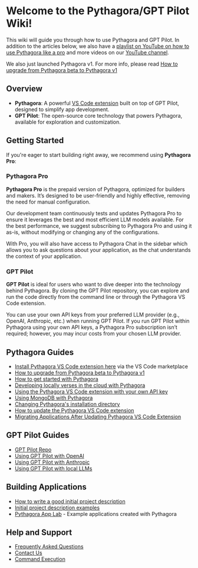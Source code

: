 # Welcome to the Pythagora/GPT Pilot Wiki!

This wiki will guide you through how to use Pythagora and GPT Pilot. In addition to the articles below, we also have a [playlist on YouTube on how to use Pythagora like a pro](https://www.youtube.com/playlist?list=PLbi3WiEeXr2wdppQ575zSLbcORou-Lxd1) and more videos on our [YouTube channel](https://www.youtube.com/@pythagoraa).

We also just launched Pythagora v1. For more info, please read [How to upgrade from Pythagora beta to Pythagora v1](https://github.com/Pythagora-io/gpt-pilot/wiki/How-to-upgrade-from-Pythagora-beta-to-Pythagora-v1)

## Overview

- **Pythagora**: A powerful [VS Code extension](https://marketplace.visualstudio.com/items?itemName=PythagoraTechnologies.pythagora-vs-code) built on top of GPT Pilot, designed to simplify app development.
- **GPT Pilot**: The open-source core technology that powers Pythagora, available for exploration and customization.

## Getting Started

If you're eager to start building right away, we recommend using **Pythagora Pro**:

### Pythagora Pro

**Pythagora Pro** is the prepaid version of Pythagora, optimized for builders and makers. It’s designed to be user-friendly and highly effective, removing the need for manual configuration.

Our development team continuously tests and updates Pythagora Pro to ensure it leverages the best and most efficient LLM models available. For the best performance, we suggest subscribing to Pythagora Pro and using it as-is, without modifying or changing any of the configurations.

With Pro, you will also have access to Pythagora Chat in the sidebar which allows you to ask questions about your application, as the chat understands the context of your application.

### GPT Pilot

**GPT Pilot** is ideal for users who want to dive deeper into the technology behind Pythagora. By cloning the GPT Pilot repository, you can explore and run the code directly from the command line or through the Pythagora VS Code extension.

You can use your own API keys from your preferred LLM provider (e.g., OpenAI, Anthropic, etc.) when running GPT Pilot. If you run GPT Pilot within Pythagora using your own API keys, a Pythagora Pro subscription isn’t required; however, you may incur costs from your chosen LLM provider.

## Pythagora Guides
- [Install Pythagora VS Code extension here](https://marketplace.visualstudio.com/items?itemName=PythagoraTechnologies.pythagora-vs-code) via the VS Code marketplace
- [How to upgrade from Pythagora beta to Pythagora v1](https://github.com/Pythagora-io/gpt-pilot/wiki/How-to-upgrade-from-Pythagora-beta-to-Pythagora-v1)
- [How to get started with Pythagora](https://github.com/Pythagora-io/gpt-pilot/wiki/How-to-get-started-with-Pythagora)
- [Developing locally verses in the cloud with Pythagora](https://github.com/Pythagora-io/gpt-pilot/wiki/Developing-locally-verses-in-the-cloud-with-Pythagora)
- [Using the Pythagora VS Code extension with your own API key](https://github.com/Pythagora-io/gpt-pilot/wiki/Using-the-Pythagora-VS-Code-extension-with-your-own-API-key)
- [Using MongoDB with Pythagora](https://github.com/Pythagora-io/gpt-pilot/wiki/Using-MongoDB-with-Pythagora)
- [Changing Pythagora's installation directory](https://github.com/Pythagora-io/gpt-pilot/wiki/Changing-Pythagora's-installation-directory)
- [How to update the Pythagora VS Code extension](https://github.com/Pythagora-io/gpt-pilot/wiki/How-to-update-the-Pythagora-VS-Code-extension)
- [Migrating Applications After Updating Pythagora VS Code Extension](https://github.com/Pythagora-io/gpt-pilot/wiki/Migrating-Applications-After-Updating-Pythagora-VS-Code-Extension)

## GPT Pilot Guides
- [GPT Pilot Repo](https://github.com/Pythagora-io/gpt-pilot)
- [Using GPT Pilot with OpenAI](https://github.com/Pythagora-io/gpt-pilot/wiki/Using-GPT-Pilot-with-OpenAI)
- [Using GPT Pilot with Anthropic](https://github.com/Pythagora-io/gpt-pilot/wiki/Using-GPT-Pilot-with-Anthropic-models)
- [Using GPT Pilot with local LLMs](https://github.com/Pythagora-io/gpt-pilot/wiki/Using-GPT%E2%80%90Pilot-with-Local-LLMs)

## Building Applications
- [How to write a good initial project description](https://github.com/Pythagora-io/gpt-pilot/wiki/How-to-write-a-good-initial-project-description)
- [Initial project description examples](https://github.com/Pythagora-io/gpt-pilot/wiki/Initial-project-description-examples)
- [Pythagora App Lab](https://github.com/Pythagora-io/gpt-pilot/wiki/Pythagora-App-Lab) - Example applications created with Pythagora

## Help and Support
- [Frequently Asked Questions](https://github.com/Pythagora-io/gpt-pilot/wiki/Frequently-Asked-Questions)
- [Contact Us](https://github.com/Pythagora-io/gpt-pilot/wiki/Contact-Us)
- [Command Execution](https://github.com/Pythagora-io/gpt-pilot/wiki/Command-Execution)
